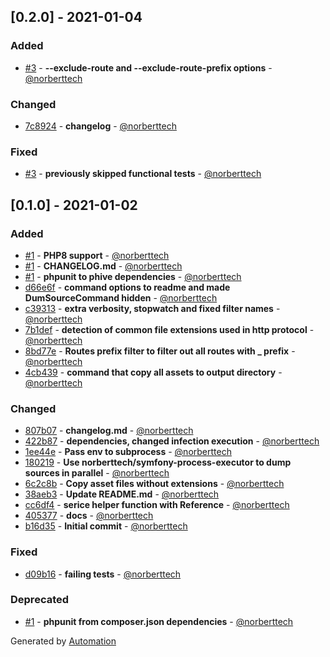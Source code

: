 ## [0.2.0] - 2021-01-04

### Added
  - [#3](https://github.com/norberttech/static-content-generator-bundle/pull/3) - **--exclude-route and --exclude-route-prefix options** - [@norberttech](https://github.com/norberttech)

### Changed
  - [7c8924](https://github.com/norberttech/static-content-generator-bundle/commit/7c892453aa993f1fb9857588614d8d007b3b0967) - **changelog** - [@norberttech](https://github.com/norberttech)

### Fixed
  - [#3](https://github.com/norberttech/static-content-generator-bundle/pull/3) - **previously skipped functional tests** - [@norberttech](https://github.com/norberttech)

## [0.1.0] - 2021-01-02

### Added
  - [#1](https://github.com/norberttech/static-content-generator-bundle/pull/1) - **PHP8 support** - [@norberttech](https://github.com/norberttech)
  - [#1](https://github.com/norberttech/static-content-generator-bundle/pull/1) - **CHANGELOG.md** - [@norberttech](https://github.com/norberttech)
  - [#1](https://github.com/norberttech/static-content-generator-bundle/pull/1) - **phpunit to phive dependencies** - [@norberttech](https://github.com/norberttech)
  - [d66e6f](https://github.com/norberttech/static-content-generator-bundle/commit/d66e6fecf7311342000956e9539c5598f008b0a4) - **command options to readme and made DumSourceCommand hidden** - [@norberttech](https://github.com/norberttech)
  - [c39313](https://github.com/norberttech/static-content-generator-bundle/commit/c393131ea73df07099c6a4e146843155ad34c278) - **extra verbosity, stopwatch and fixed filter names** - [@norberttech](https://github.com/norberttech)
  - [7b1def](https://github.com/norberttech/static-content-generator-bundle/commit/7b1def086a9521b32b1b50417dd482ac69ad0036) - **detection of common file extensions used in http protocol** - [@norberttech](https://github.com/norberttech)
  - [8bd77e](https://github.com/norberttech/static-content-generator-bundle/commit/8bd77e99e67c6b162ca36925e5266cbcc26dbb93) - **Routes prefix filter to filter out all routes with _ prefix** - [@norberttech](https://github.com/norberttech)
  - [4cb439](https://github.com/norberttech/static-content-generator-bundle/commit/4cb439fbee8749cecf2b7e6d6ca68d29401b9319) - **command that copy all assets to output directory** - [@norberttech](https://github.com/norberttech)

### Changed
  - [807b07](https://github.com/norberttech/static-content-generator-bundle/commit/807b07feaa6ac79157a4de67ac1406b9db60595f) - **changelog.md** - [@norberttech](https://github.com/norberttech)
  - [422b87](https://github.com/norberttech/static-content-generator-bundle/commit/422b87bb31d30a2e0ca8565c22821149d853dbe9) - **dependencies, changed infection execution** - [@norberttech](https://github.com/norberttech)
  - [1ee44e](https://github.com/norberttech/static-content-generator-bundle/commit/1ee44eb124ac5693ac0d4de621c9a1c33888ec97) - **Pass env to subprocess** - [@norberttech](https://github.com/norberttech)
  - [180219](https://github.com/norberttech/static-content-generator-bundle/commit/18021914e8e0f9f206be7f8e926c82400fff8315) - **Use norberttech/symfony-process-executor to dump sources in parallel** - [@norberttech](https://github.com/norberttech)
  - [6c2c8b](https://github.com/norberttech/static-content-generator-bundle/commit/6c2c8b8b51e4606544426bf77a75102b1116d4d5) - **Copy asset files without extensions** - [@norberttech](https://github.com/norberttech)
  - [38aeb3](https://github.com/norberttech/static-content-generator-bundle/commit/38aeb36a8771cceda9913b01ba2d1875d0da4df5) - **Update README.md** - [@norberttech](https://github.com/norberttech)
  - [cc6df4](https://github.com/norberttech/static-content-generator-bundle/commit/cc6df4dd1a3bce4292b0c7ba496548b76c5112eb) - **serice helper function with Reference** - [@norberttech](https://github.com/norberttech)
  - [405377](https://github.com/norberttech/static-content-generator-bundle/commit/405377f298ea251cd734802f903afe585d3b5450) - **docs** - [@norberttech](https://github.com/norberttech)
  - [b16d35](https://github.com/norberttech/static-content-generator-bundle/commit/b16d35686111ba0fe12b01a1ed6aba09de5f3a00) - **Initial commit** - [@norberttech](https://github.com/norberttech)

### Fixed
  - [d09b16](https://github.com/norberttech/static-content-generator-bundle/commit/d09b16290337488d620ce683fc282e1b2e2be884) - **failing tests** - [@norberttech](https://github.com/norberttech)

### Deprecated
  - [#1](https://github.com/norberttech/static-content-generator-bundle/pull/1) - **phpunit from composer.json dependencies** - [@norberttech](https://github.com/norberttech)

Generated by [Automation](https://github.com/aeon-php/automation)
